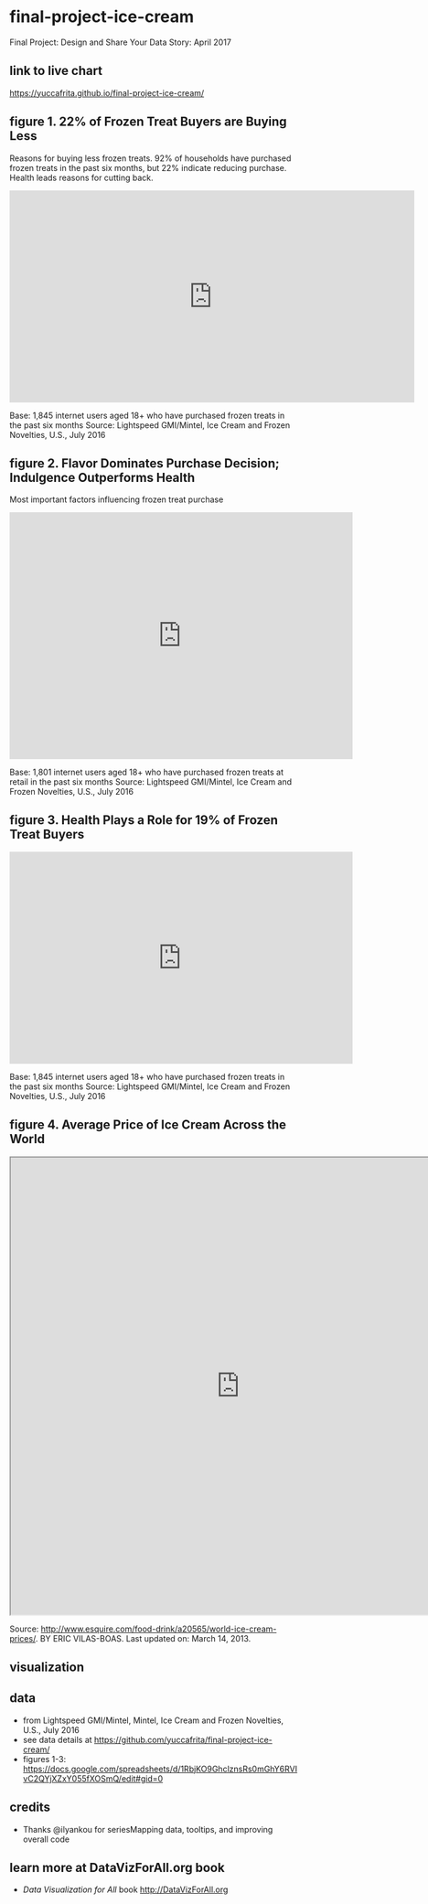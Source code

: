 # final-project-ice-cream
Final Project: Design and Share Your Data Story: April 2017

## link to live chart
https://yuccafrita.github.io/final-project-ice-cream/

## figure 1.  22% of Frozen Treat Buyers are Buying Less
Reasons for buying less frozen treats.  92% of households have purchased frozen treats in the past six months, but 22% indicate reducing purchase.  Health leads reasons for cutting back.  
<iframe width="707.5" height="371" seamless frameborder="0" scrolling="no" src="https://docs.google.com/spreadsheets/d/1RbjKO9GhclznsRs0mGhY6RVIvC2QYjXZxY055fXOSmQ/pubchart?oid=1253475023&amp;format=interactive"></iframe>

Base: 1,845 internet users aged 18+ who have purchased frozen treats in the past six months
Source: Lightspeed GMI/Mintel, Ice Cream and Frozen Novelties, U.S., July 2016

## figure 2.  Flavor Dominates Purchase Decision; Indulgence Outperforms Health
Most important factors influencing frozen treat purchase
<iframe width="600" height="431.5" seamless frameborder="0" scrolling="no" src="https://docs.google.com/spreadsheets/d/1RbjKO9GhclznsRs0mGhY6RVIvC2QYjXZxY055fXOSmQ/pubchart?oid=131070730&amp;format=interactive"></iframe>

Base: 1,801 internet users aged 18+ who have purchased frozen treats at retail in the past six months
Source: Lightspeed GMI/Mintel, Ice Cream and Frozen Novelties, U.S., July 2016

## figure 3.  Health Plays a Role for 19% of Frozen Treat Buyers
<iframe width="600" height="371" seamless frameborder="0" scrolling="no" src="https://docs.google.com/spreadsheets/d/1RbjKO9GhclznsRs0mGhY6RVIvC2QYjXZxY055fXOSmQ/pubchart?oid=2059683885&amp;format=interactive"></iframe>

Base: 1,845 internet users aged 18+ who have purchased frozen treats in the past six months
Source: Lightspeed GMI/Mintel, Ice Cream and Frozen Novelties, U.S., July 2016

## figure 4.  Average Price of Ice Cream Across the World

<iframe src="https://yuccafrita.github.io/final-project-ice-cream-leaflet-map/" width="800" height="800"></iframe>

Source: http://www.esquire.com/food-drink/a20565/world-ice-cream-prices/. BY ERIC VILAS-BOAS.  Last updated on: March 14, 2013.

## visualization


## data
- from Lightspeed GMI/Mintel, Mintel, Ice Cream and Frozen Novelties, U.S., July 2016
- see data details at https://github.com/yuccafrita/final-project-ice-cream/
- figures 1-3: https://docs.google.com/spreadsheets/d/1RbjKO9GhclznsRs0mGhY6RVIvC2QYjXZxY055fXOSmQ/edit#gid=0

## credits
- Thanks @ilyankou for seriesMapping data, tooltips, and improving overall code

## learn more at DataVizForAll.org book
- *Data Visualization for All* book http://DataVizForAll.org
